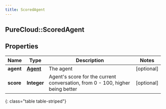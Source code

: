 ```yaml
---
title: ScoredAgent
---
```

## PureCloud::ScoredAgent

## Properties

|Name | Type | Description | Notes|
|------------ | ------------- | ------------- | -------------|
| **agent** | [**Agent**](Agent.html) | The agent | [optional] |
| **score** | **Integer** | Agent&#39;s score for the current conversation, from 0 - 100, higher being better | [optional] |
{: class="table table-striped"}



